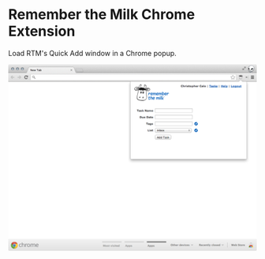 # Remember the Milk Chrome Extension

Load RTM's Quick Add window in a Chrome popup.

![The RTM Chrome Extension](design/rtm-chrome-current.png)
